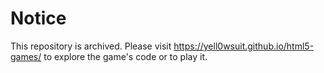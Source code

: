 # Notice
This repository is archived. Please visit https://yell0wsuit.github.io/html5-games/ to explore the game's code or to play it.
